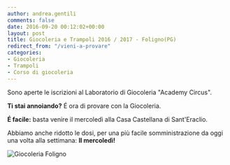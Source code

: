 ```yaml
---
author: andrea.gentili
comments: false
date: 2016-09-20 00:12:02+00:00
layout: post
title: Giocoleria e Trampoli 2016 / 2017 - Foligno(PG)
redirect_from: "/vieni-a-provare"
categories:
- Giocoleria
- Trampoli
- Corso di giocoleria
---
```


Sono aperte le iscrizioni al Laboratorio di Giocoleria "Academy Circus".

**Ti stai annoiando?** É ora di provare con la Giocoleria.

**É facile:** basta venire il mercoledì alla Casa Castellana di Sant'Eraclio.

Abbiamo anche ridotto le dosi, per una più facile somministrazione da oggi una volta alla settimana: **Il mercoledì!**

<img src="{{ site.baseurl }}/img/giocoleria_scatola_mini.jpg" class="img-responsive" alt="Giocoleria Foligno"/>





